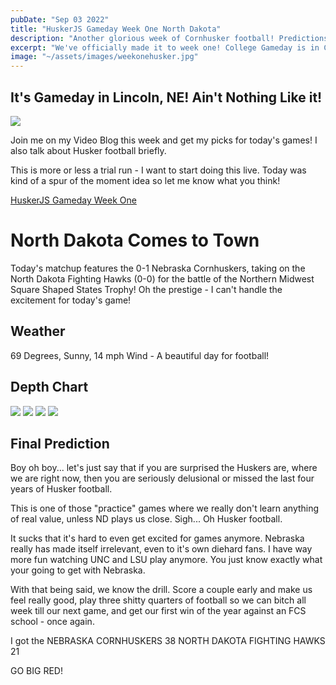 ```yaml
---
pubDate: "Sep 03 2022"
title: "HuskerJS Gameday Week One North Dakota"
description: "Another glorious week of Cornhusker football! Predictions for the big games today, updates on HuskerJS, and previewing Nebraska's big matchup with North Dakota lol..."
excerpt: "We've officially made it to week one! College Gameday is in Columbus, Ohio and let's just hope that they let Corso retire soon. Check out my vlog post, previewing today's action! Chat on /r Huskers and HuskerJS on Reddit."
image: "~/assets/images/weekonehusker.jpg"
---
```


## It's Gameday in Lincoln, NE! Ain't Nothing Like it!

![](../src/assets/images/gamedayweekone.jpg)

Join me on my Video Blog this week and get my picks for today's games! I also talk about Husker football briefly. 

This is more or less a trial run - I want to start doing this live. Today was kind of a spur of the moment idea so let me know what you think!

[HuskerJS Gameday Week One](../../../../../../Downloads/HuskerJS%20Week%20One%20Gameday%20Show.webm)

# North Dakota Comes to Town

Today's matchup features the 0-1 Nebraska Cornhuskers, taking on the North Dakota Fighting Hawks (0-0) for the battle of the Northern Midwest Square Shaped States Trophy! Oh the prestige - I can't handle the excitement for today's game!

## Weather

69 Degrees, Sunny, 14 mph Wind - A beautiful day for football!

## Depth Chart

![](../src/assets/images/wk1depthunl.png)
![](../src/assets/images/wk1depth2.png)
![](../src/assets/images/wk1depth3.png)
![](../src/assets/images/wk1und.png)

## Final Prediction

Boy oh boy... let's just say that if you are surprised the Huskers are, where we are right now, then you are seriously delusional or missed the last four years of Husker football. 

This is one of those "practice" games where we really don't learn anything of real value, unless ND plays us close. Sigh... Oh Husker football.

It sucks that it's hard to even get excited for games anymore. Nebraska really has made itself irrelevant, even to it's own diehard fans. I have way more fun watching UNC and LSU play anymore. You just know exactly what your going to get with Nebraska.

With that being said, we know the drill. Score a couple early and make us feel really good, play three shitty quarters of football so we can bitch all week till our next game, and get our first win of the year against an FCS school - once again.

I got the NEBRASKA CORNHUSKERS 38 NORTH DAKOTA FIGHTING HAWKS 21

GO BIG RED!